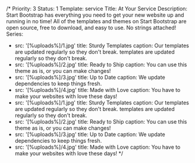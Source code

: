 /*
Priority: 3
Status: 1
Template: service
Title: At Your Service
Description: Start Bootstrap has everything you need to get your new website up and running in no time! All of the templates and themes on Start Bootstrap are open source, free to download, and easy to use. No strings attached!
Series:
- src: '[%uploads%]/1.jpg'
  title: Sturdy Templates
  caption: Our templates are updated regularly so they don't break. templates are updated regularly so they don't break.
- src: '[%uploads%]/2.jpg'
  title: Ready to Ship
  caption: You can use this theme as is, or you can make changes!
- src: '[%uploads%]/3.jpg'
  title: Up to Date
  caption: We update dependencies to keep things fresh.
- src: '[%uploads%]/4.jpg'
  title: Made with Love
  caption: You have to make your websites with love these days!
- src: '[%uploads%]/1.jpg'
  title: Sturdy Templates
  caption: Our templates are updated regularly so they don't break. templates are updated regularly so they don't break.
- src: '[%uploads%]/2.jpg'
  title: Ready to Ship
  caption: You can use this theme as is, or you can make changes!
- src: '[%uploads%]/3.jpg'
  title: Up to Date
  caption: We update dependencies to keep things fresh.
- src: '[%uploads%]/4.jpg'
  title: Made with Love
  caption: You have to make your websites with love these days!
*/
